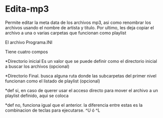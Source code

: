 # Edita-mp3
Permite editar la meta data de los archivos mp3, asi como renombrar los archivos usando el nombre de artista y titulo. Por ultimo, les deja copiar el archivo a una o varias carpetas que funcionan como playlist


El archivo Programa.INI

Tiene cuatro compos

*Directorio inicial Es un valor que se puede definir como el directorio inicial a buscar los archivos (opcional)

*Directorio Final. busca alguna ruta donde las subcarpetas del primer nivel funcionan como el listado de playlist (opcional)

*def si, en caso de querer usar el acceso directo para mover el archivo a un playlist definido, aqui se coloca

*def no, funciona igual que el anterior. la diferencia entre estas es la combinacion de teclas para ejecutarse. ^U ó ^L

